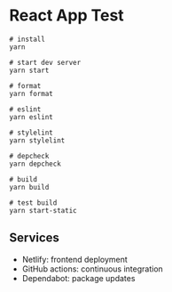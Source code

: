 # React App Test

```
# install
yarn

# start dev server
yarn start

# format
yarn format

# eslint
yarn eslint

# stylelint
yarn stylelint

# depcheck
yarn depcheck

# build
yarn build

# test build
yarn start-static
```

## Services

- Netlify: frontend deployment
- GitHub actions: continuous integration
- Dependabot: package updates